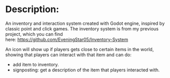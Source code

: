 # Description:

An inventory and interaction system created with Godot engine, inspired by classic point and click games. The inventory system is from my previous project, which you can find here: https://github.com/EveningStar05/Inventory-System

An icon will show up if players gets close to certain items in the world, showing that players can interact with that item and can do:

- add item to inventory.
- signposting: get a description of the item that players interacted with.
